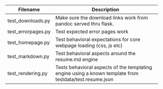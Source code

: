 | Filename  | Description    |
|--------------------|---------------------------------------------------------------------|
| test_downloads.py  | Make sure the download links work from pandoc served thru flask.    |
| test_errorpages.py | Test expected error pages work                                      |
| test_homepage.py   | Test behavioral expectations for core webpage loading (css, js etc) |
| test_markdown.py   | Test behavioral aspects around the resume.md engine                 |
| test_rendering.py   | Tests behavioral aspects of the templating engine using a known template from testdata/test.resume.json                 |

